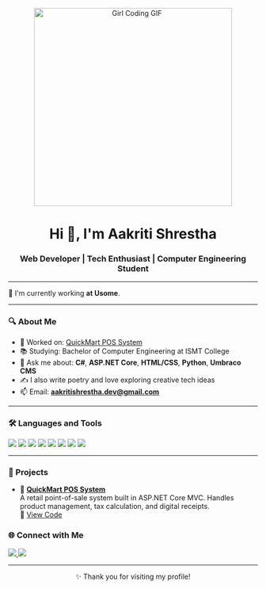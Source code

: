 <!-- Header GIF of a girl coding -->
<p align="center">
  <img src="https://media.giphy.com/media/v1.Y2lkPTc5MGI3NjExcnhoNXBieDk4c3JicDE3dHBpYWlzdzF2MnhkZ3AwaHBnaXRzNnY3ayZlcD12MV9naWZzX3NlYXJjaCZjdD1n/kz6cm1kKle2MYkHtJF/giphy.gif" width="400" alt="Girl Coding GIF"/>
</p>

<h1 align="center">Hi 👋, I'm Aakriti Shrestha</h1>
<h3 align="center">Web Developer | Tech Enthusiast | Computer Engineering Student</h3>

---

🌟 I'm currently working **at Usome**.

---

### 🔍 About Me

- 💼 Worked on: [QuickMart POS System](https://aaksmartpos.onrender.com)
- 📚 Studying: Bachelor of Computer Engineering at ISMT College
- 💬 Ask me about: **C#**, **ASP.NET Core**, **HTML/CSS**, **Python**, **Umbraco CMS**
- ✍️ I also write poetry and love exploring creative tech ideas
- 📫 Email: **aakritishrestha.dev@gmail.com**

---

### 🛠️ Languages and Tools

<p align="left">
  <img src="https://img.shields.io/badge/C%23-239120?style=for-the-badge&logo=c-sharp&logoColor=white"/>
  <img src="https://img.shields.io/badge/ASP.NET-512BD4?style=for-the-badge&logo=dotnet&logoColor=white"/>
  <img src="https://img.shields.io/badge/HTML5-E34F26?style=for-the-badge&logo=html5&logoColor=white"/>
  <img src="https://img.shields.io/badge/CSS3-1572B6?style=for-the-badge&logo=css3&logoColor=white"/>
  <img src="https://img.shields.io/badge/Python-3776AB?style=for-the-badge&logo=python&logoColor=white"/>
  <img src="https://img.shields.io/badge/SQLite-003B57?style=for-the-badge&logo=sqlite&logoColor=white"/>
  <img src="https://img.shields.io/badge/Umbraco-3544B1?style=for-the-badge&logo=umbraco&logoColor=white"/>
  <img src="https://img.shields.io/badge/Git-F05032?style=for-the-badge&logo=git&logoColor=white"/>
</p>

---

### 🧩 Projects

- 🛒 [**QuickMart POS System**](https://aaksmartpos.onrender.com)  
  A retail point-of-sale system built in ASP.NET Core MVC. Handles product management, tax calculation, and digital receipts.  
  🔗 [View Code](https://github.com/aakritishrestha/QuickMartPOS)


### 🌐 Connect with Me

<p align="left">
  <a href="https://www.linkedin.com/in/aakriti-shrestha-2360a42b7?utm_source=share&utm_campaign=share_via&utm_content=profile&utm_medium=android_app " target="_blank">
    <img src="https://img.shields.io/badge/LinkedIn-blue?style=for-the-badge&logo=linkedin&logoColor=white"/>
  </a>
  <a href="mailto:akriti07stha@gmail.com" target="_blank">
    <img src="https://img.shields.io/badge/Gmail-D14836?style=for-the-badge&logo=gmail&logoColor=white"/>
  </a>
</p>

---

<p align="center">✨ Thank you for visiting my profile!</p>
